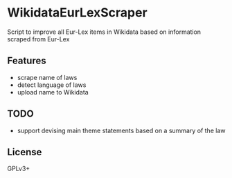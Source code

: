 # WikidataEurLexScraper
Script to improve all Eur-Lex items in Wikidata based on 
information scraped from Eur-Lex

## Features
* scrape name of laws
* detect language of laws
* upload name to Wikidata

## TODO
* support devising main theme statements based on a summary of the law

## License
GPLv3+
